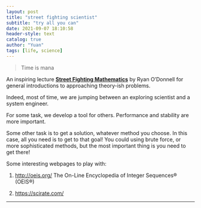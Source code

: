 ```yaml
---
layout: post
title: "street fighting scientist"
subtitle: "try all you can"
date: 2021-09-07 18:10:58
header-style: text
catalog: true
author: "Yuan"
tags: [life, science]
---
```


> Time is mana

An inspiring lecture [**Street Fighting Mathematics**](https://www.youtube.com/watch?v=qP4XEZ54eSc&list=PLm3J0oaFux3ZYpFLwwrlv_EHH9wtH6pnX&index=3) by Ryan O’Donnell for general introductions to approaching theory-ish problems.

Indeed, most of time, we are jumping between an exploring scientist and a system engineer. 

For some task, we develop a tool for others. Performance and stability are more important. 

Some other task is to get a solution, whatever method you choose. In this case, all you need is to get to that goal! You could using brute force, or more sophisticated methods, but the most important thing is you need to get there! 

Some interesting webpages to play with:

1. http://oeis.org/ 
The On-Line Encyclopedia of Integer Sequences® (OEIS®)

2. https://scirate.com/


---
